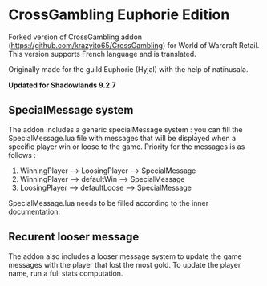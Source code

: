 # CrossGambling Euphorie Edition

Forked version of CrossGambling addon (https://github.com/krazyito65/CrossGambling) for World of Warcraft Retail.
This version supports French language and is translated.

Originally made for the guild Euphorie (Hyjal) with the help of natinusala.

**Updated for Shadowlands 9.2.7**

## SpecialMessage system
The addon includes a generic specialMessage system : you can fill the SpecialMessage.lua file with messages that will be displayed when a specific player win or loose to the game.
Priority for the messages is as follows :
1. WinningPlayer --> LoosingPlayer --> SpecialMessage
2. WinningPlayer --> defaultWin --> SpecialMessage
3. LoosingPlayer --> defaultLoose --> SpecialMessage

SpecialMessage.lua needs to be filled according to the inner documentation.

## Recurent looser message
The addon also includes a looser message system to update the game messages with the player that lost the most gold. To update the player name, run a full stats computation.
